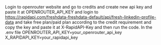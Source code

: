 Login to openrouter website and go to credits and create new api key and paste it at OPENROUTER_API_KEY and login to https://rapidapi.com/freshdata-freshdata-default/api/fresh-linkedin-profile-data and take free plan/paid plan according to the credit requirement and copy the key and paste it at X-RapidAPI-Key and then run the code.
In the .env file
OPENROUTER_API_KEY=your_openrouter_api_key
X_RAPIDAPI_KEY=your_rapidapi_key
